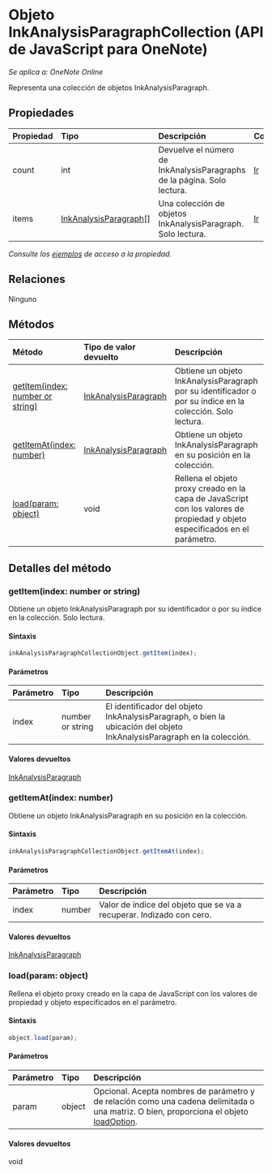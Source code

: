 # Objeto InkAnalysisParagraphCollection (API de JavaScript para OneNote)

_Se aplica a: OneNote Online_  


Representa una colección de objetos InkAnalysisParagraph.

## Propiedades

| Propiedad     | Tipo   |Descripción|Comentarios|
|:---------------|:--------|:----------|:-------|
|count|int|Devuelve el número de InkAnalysisParagraphs de la página. Solo lectura.|[Ir](https://github.com/OfficeDev/office-js-docs/issues/new?title=OneNote-inkAnalysisParagraphCollection-count)|
|items|[InkAnalysisParagraph[]](inkanalysisparagraph.md)|Una colección de objetos InkAnalysisParagraph. Solo lectura.|[Ir](https://github.com/OfficeDev/office-js-docs/issues/new?title=OneNote-inkAnalysisParagraphCollection-items)|

_Consulte los [ejemplos](#ejemplos) de acceso a la propiedad._

## Relaciones
Ninguno


## Métodos

| Método           | Tipo de valor devuelto    |Descripción| Comentarios|
|:---------------|:--------|:----------|:-------|
|[getItem(index: number or string)](#getitemindex-number-or-string)|[InkAnalysisParagraph](inkanalysisparagraph.md)|Obtiene un objeto InkAnalysisParagraph por su identificador o por su índice en la colección. Solo lectura.|[Ir](https://github.com/OfficeDev/office-js-docs/issues/new?title=OneNote-inkAnalysisParagraphCollection-getItem)|
|[getItemAt(index: number)](#getitematindex-number)|[InkAnalysisParagraph](inkanalysisparagraph.md)|Obtiene un objeto InkAnalysisParagraph en su posición en la colección.|[Ir](https://github.com/OfficeDev/office-js-docs/issues/new?title=OneNote-inkAnalysisParagraphCollection-getItemAt)|
|[load(param: object)](#loadparam-object)|void|Rellena el objeto proxy creado en la capa de JavaScript con los valores de propiedad y objeto especificados en el parámetro.|[Ir](https://github.com/OfficeDev/office-js-docs/issues/new?title=OneNote-inkAnalysisParagraphCollection-load)|

## Detalles del método


### getItem(index: number or string)
Obtiene un objeto InkAnalysisParagraph por su identificador o por su índice en la colección. Solo lectura.

#### Sintaxis
```js
inkAnalysisParagraphCollectionObject.getItem(index);
```

#### Parámetros
| Parámetro    | Tipo   |Descripción|
|:---------------|:--------|:----------|
|index|number or string|El identificador del objeto InkAnalysisParagraph, o bien la ubicación del objeto InkAnalysisParagraph en la colección.|

#### Valores devueltos
[InkAnalysisParagraph](inkanalysisparagraph.md)

### getItemAt(index: number)
Obtiene un objeto InkAnalysisParagraph en su posición en la colección.

#### Sintaxis
```js
inkAnalysisParagraphCollectionObject.getItemAt(index);
```

#### Parámetros
| Parámetro    | Tipo   |Descripción|
|:---------------|:--------|:----------|
|index|number|Valor de índice del objeto que se va a recuperar. Indizado con cero.|

#### Valores devueltos
[InkAnalysisParagraph](inkanalysisparagraph.md)

### load(param: object)
Rellena el objeto proxy creado en la capa de JavaScript con los valores de propiedad y objeto especificados en el parámetro.

#### Sintaxis
```js
object.load(param);
```

#### Parámetros
| Parámetro    | Tipo   |Descripción|
|:---------------|:--------|:----------|
|param|object|Opcional. Acepta nombres de parámetro y de relación como una cadena delimitada o una matriz. O bien, proporciona el objeto [loadOption](loadoption.md).|

#### Valores devueltos
void
